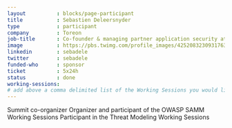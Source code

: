 ```yaml
---
layout          : blocks/page-participant
title           : Sebastien Deleersnyder
type            : participant
company         : Toreon
job-title       : Co-founder & managing partner application security at Toreon
image           : https://pbs.twimg.com/profile_images/425208323093176320/AQr7Ot7l_400x400.png
linkedin        : sebadele
twitter         : sebadele
funded-who      : sponsor
ticket          : 5x24h
status          : done
working-sessions:
# add above a comma delimited list of the Working Sessions you would like to attend (use the session's title)
---
```


Summit co-organizer
Organizer and participant of the OWASP SAMM Working Sessions
Participant in the Threat Modeling Working Sessions

